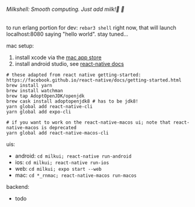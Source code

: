 ###### Milkshell: Smooth computing. Just add milk!🥛 🍶


to run erlang portion for dev: `rebar3 shell`
right now, that will launch localhost:8080 saying "hello world". stay tuned...

mac setup:

1. install xcode via the [mac app store](https://apps.apple.com/us/app/xcode/id497799835?mt=12)
2. install android studio, see [react-native docs](https://facebook.github.io/react-native/docs/getting-started.html#1-install-android-studio)

```
# these adapted from react native getting-started: https://facebook.github.io/react-native/docs/getting-started.html
brew install yarn
brew install watchman
brew tap AdoptOpenJDK/openjdk
brew cask install adoptopenjdk8 # has to be jdk8!
yarn global add react-native-cli
yarn global add expo-cli

# if you want to work on the react-native-macos ui; note that react-native-macos is deprecated
yarn global add react-native-macos-cli
```

uis:
- android: `cd milkui; react-native run-android`
- ios: `cd milkui; react-native run-ios`
- web: `cd milkui; expo start --web`
- mac: `cd *_rnmac; react-native-macos run-macos`

backend:
- todo

